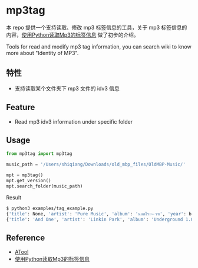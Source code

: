 # mp3tag

本 repo 提供一个支持读取、修改 mp3 标签信息的工具，关于 mp3 标签信息的内容，[使用Python读取Mp3的标签信息](http://www.edulinks.cn/2018/06/22/20180622-python-read-id3v1-tag/) 做了初步的介绍。

Tools for read and modify mp3 tag information, you can search wiki to know more about "Identity of MP3".

## 特性
* 支持读取某个文件夹下 mp3 文件的 idv3 信息

## Feature
* Read mp3 idv3 information under specific folder

## Usage

```python
from mp3tag import mp3tag

music_path = '/Users/shiqiang/Downloads/old_mbp_files/OldMBP-Music/'

mpt = mp3tag()
mpt.get_version()
mpt.search_folder(music_path)
```

Result

```sh
$ python3 examples/tag_example.py
{'title': None, 'artist': 'Pure Music', 'album': 'นลตไร๛ว๚', 'year': b'', 'comment': b'', 'genre': 0}
{'title': 'And One', 'artist': 'Linkin Park', 'album': 'Underground 1.0', 'year': b'', 'comment': b'', 'genre': 0}

```


## Reference
* [ATool](https://github.com/Am0xil/ATool)
* [使用Python读取Mp3的标签信息](http://www.edulinks.cn/2018/06/22/20180622-python-read-id3v1-tag/)